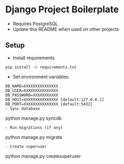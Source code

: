 # Django Project Boilerplate

* Requires PostgreSQL
* Update this README when used on other projects

## Setup

- Install requirements 
```
pip install -r requirements.txt
```
- Set environment variables:
```
DB_NAME=XXXXXXXXXXXXXXX
DB_USER=XXXXXXXXXXXXXXX
DB_PASSWORD=XXXXXXXXXXX
DB_HOST=XXXXXXXXXXXXXXX [default:127.0.0.1]
DB_PORT=XXXXXXXXXXXXXXX [default:5432]
- Sync database
```
python manage.py syncdb
```
- Run migrations (if any)
```
python manage.py migrate
```
- Create superuser 
```
python manage.py createsuperuser
```
